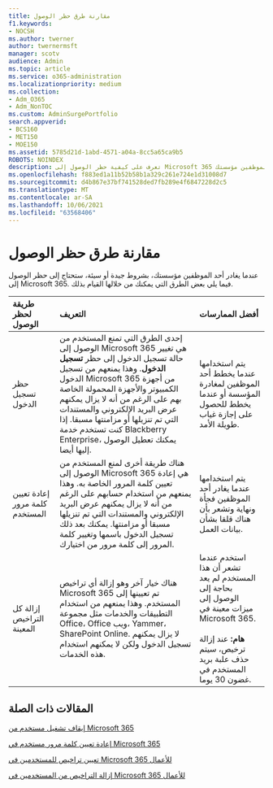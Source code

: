 ```yaml
---
title: مقارنة طرق حظر الوصول
f1.keywords:
- NOCSH
ms.author: twerner
author: twernermsft
manager: scotv
audience: Admin
ms.topic: article
ms.service: o365-administration
ms.localizationpriority: medium
ms.collection:
- Adm_O365
- Adm_NonTOC
ms.custom: AdminSurgePortfolio
search.appverid:
- BCS160
- MET150
- MOE150
ms.assetid: 5785d21d-1abd-4571-a04a-8cc5a65ca9b5
ROBOTS: NOINDEX
description: تعرف على كيفية حظر الوصول إلى Microsoft 365 عندما يغادر أحد الموظفين مؤسستك.
ms.openlocfilehash: f883ed1a11b52b58b1a329c261e724e1d31008d7
ms.sourcegitcommit: d4b867e37bf741528ded7fb289e4f6847228d2c5
ms.translationtype: MT
ms.contentlocale: ar-SA
ms.lasthandoff: 10/06/2021
ms.locfileid: "63568406"
---
```

# <a name="compare-ways-to-block-access"></a>مقارنة طرق حظر الوصول

عندما يغادر أحد الموظفين مؤسستك، بشروط جيدة أو سيئة، ستحتاج إلى حظر الوصول إلى Microsoft 365. فيما يلي بعض الطرق التي يمكنك من خلالها القيام بذلك.
  
|طريقة لحظر الوصول|التعريف|أفضل الممارسات|
|:-----|:-----|:-----|
|حظر تسجيل الدخول  <br/> |إحدى الطرق التي تمنع المستخدم من الوصول إلى Microsoft 365 هي تغيير حالة تسجيل الدخول إلى حظر **تسجيل الدخول**. وهذا يمنعهم من تسجيل الدخول Microsoft 365 من أجهزة الكمبيوتر والأجهزة المحمولة الخاصة بهم على الرغم من أنه لا يزال يمكنهم عرض البريد الإلكتروني والمستندات التي تم تنزيلها أو مزامنتها مسبقا. إذا كنت تستخدم خدمة Blackberry Enterprise، يمكنك تعطيل الوصول إليها أيضا.  <br/> |يتم استخدامها عندما يخطط أحد الموظفين لمغادرة المؤسسة أو عندما يخطط للحصول على إجازة غياب طويلة الأمد.  <br/> |
|إعادة تعيين كلمة مرور المستخدم  <br/> |هناك طريقة أخرى لمنع المستخدم من الوصول إلى Microsoft 365 هي إعادة تعيين كلمة المرور الخاصة به. وهذا يمنعهم من استخدام حسابهم على الرغم من أنه لا يزال يمكنهم عرض البريد الإلكتروني والمستندات التي تم تنزيلها مسبقا أو مزامنتها. يمكنك بعد ذلك تسجيل الدخول باسمها وتغيير كلمة المرور إلى كلمة مرور من اختيارك.  <br/> |يتم استخدامها عندما يغادر أحد الموظفين فجأة ونهاية وتشعر بأن هناك قلقا بشأن بيانات العمل.  <br/> |
|إزالة كل التراخيص المعينة  <br/> |هناك خيار آخر وهو إزالة أي تراخيص Microsoft 365 تم تعيينها إلى المستخدم. وهذا يمنعهم من استخدام التطبيقات والخدمات مثل مجموعة Office، Office ويب، Yammer، SharePoint Online. لا يزال يمكنهم تسجيل الدخول ولكن لا يمكنهم استخدام هذه الخدمات.  <br/> |استخدم عندما تشعر أن هذا المستخدم لم يعد بحاجة إلى الوصول إلى ميزات معينة في Microsoft 365.  <br/> <br> **هام:** عند إزالة ترخيص، سيتم حذف علبة بريد المستخدم في غضون 30 يوما.
   
## <a name="related-articles"></a>المقالات ذات الصلة

[إيقاف تشغيل مستخدم من Microsoft 365](../add-users/remove-former-employee.md)
    
[إعادة تعيين كلمة مرور مستخدم في Microsoft 365](../add-users/reset-passwords.md)
    
[تعيين تراخيص للمستخدمين في Microsoft 365 للأعمال](../manage/assign-licenses-to-users.md)
    
[إزالة التراخيص من المستخدمين في Microsoft 365 للأعمال](../manage/remove-licenses-from-users.md)
    


